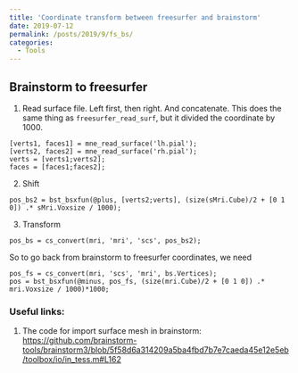 ```yaml
---
title: 'Coordinate transform between freesurfer and brainstorm'
date: 2019-07-12
permalink: /posts/2019/9/fs_bs/
categories:
  - Tools
---
```


## Brainstorm to freesurfer
1. Read surface file. Left first, then right. And concatenate. This does the same thing as ```freesurfer_read_surf```, but it divided the coordinate by 1000.
```
[verts1, faces1] = mne_read_surface('lh.pial');
[verts2, faces2] = mne_read_surface('rh.pial');
verts = [verts1;verts2];
faces = [faces1;faces2];
```
2. Shift
```
pos_bs2 = bst_bsxfun(@plus, [verts2;verts], (size(sMri.Cube)/2 + [0 1 0]) .* sMri.Voxsize / 1000);
```
3. Transform
```
pos_bs = cs_convert(mri, 'mri', 'scs', pos_bs2);
```
So to go back from brainstorm to freesurfer coordinates, we need
```
pos_fs = cs_convert(mri, 'scs', 'mri', bs.Vertices);
pos = bst_bsxfun(@minus, pos_fs, (size(mri.Cube)/2 + [0 1 0]) .* mri.Voxsize / 1000)*1000; 
```

### Useful links:
1. The code for import surface mesh in brainstorm:
https://github.com/brainstorm-tools/brainstorm3/blob/5f58d6a314209a5ba4fbd7b7e7caeda45e12e5eb/toolbox/io/in_tess.m#L162

